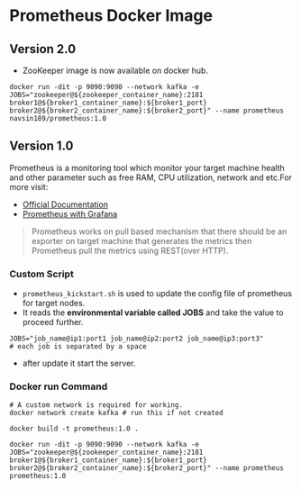 # Prometheus Docker Image

## Version 2.0

- ZooKeeper image is now available on docker hub.

```
docker run -dit -p 9090:9090 --network kafka -e JOBS="zookeeper@${zookeeper_container_name}:2181 broker1@${broker1_container_name}:${broker1_port} broker2@${broker2_container_name}:${broker2_port}" --name prometheus navsin189/prometheus:1.0
```

## Version 1.0

Prometheus is a monitoring tool which monitor your target machine health and other parameter such as free RAM, CPU utilization, network and etc.For more visit:

- [Official Documentation](https://prometheus.io/docs/introduction/overview/)
- [Prometheus with Grafana](https://blog.devops.dev/prometheus-with-grafana-556efd23a9d6)

> Prometheus works on pull based mechanism that there should be an exporter on target machine that generates the metrics then Prometheus pull the metrics using REST(over HTTP).

### Custom Script

- `prometheus_kickstart.sh` is used to update the config file of prometheus for target nodes.
- It reads the **environmental variable called JOBS** and take the value to proceed further.

```
JOBS="job_name@ip1:port1 job_name@ip2:port2 job_name@ip3:port3"
# each job is separated by a space

```

- after update it start the server.

### Docker run Command

```
# A custom network is required for working.
docker network create kafka # run this if not created

docker build -t prometheus:1.0 .

docker run -dit -p 9090:9090 --network kafka -e JOBS="zookeeper@${zookeeper_container_name}:2181 broker1@${broker1_container_name}:${broker1_port} broker2@${broker2_container_name}:${broker2_port}" --name prometheus prometheus:1.0
```
